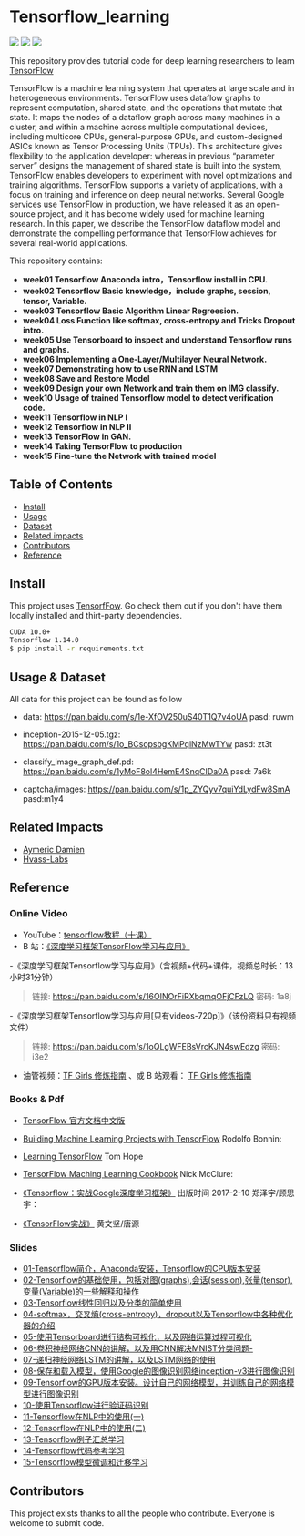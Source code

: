 # Tensorflow_learning

[![](https://img.shields.io/badge/version-1.0.0-brightgreen.svg)](https://github.com/bruce1408/Pytorch_learning)
![](https://img.shields.io/badge/platform-TensorFlow-brightgreen.svg)
![](https://img.shields.io/badge/python-3.7-blue.svg)


This repository provides tutorial code for deep learning researchers to learn [TensorFlow](https://www.tensorflow.org/)

TensorFlow is a machine learning system that operates at large scale and in heterogeneous environments.
TensorFlow uses dataflow graphs to represent computation, shared state, and the operations that mutate that state.
It maps the nodes of a dataflow graph across many machines in a cluster, and within a machine across multiple
computational devices, including multicore CPUs, general-purpose GPUs, and custom-designed ASICs known as Tensor
Processing Units (TPUs). This architecture gives flexibility to the application developer: whereas in previous “parameter server” designs the management of shared state is built into the system, TensorFlow enables
developers to experiment with novel optimizations and training algorithms. TensorFlow supports a variety of applications, with a focus on training and inference on deep neural networks. Several Google services use TensorFlow in production, we have released it as an open-source project, and it has become widely used for machine learning research. In this paper, we describe the TensorFlow dataflow model and demonstrate the compelling performance that TensorFlow achieves for several real-world applications.

This repository contains:

- **week01 Tensorflow Anaconda intro，Tensorflow install in CPU.**
- **week02 Tensorflow Basic knowledge，include graphs, session, tensor, Variable.**
- **week03 Tensorflow Basic Algorithm Linear Regreesion.**
- **week04 Loss Function like softmax, cross-entropy and  Tricks Dropout intro.**
- **week05 Use Tensorboard to inspect and understand Tensorflow runs and graphs.**
- **week06 Implementing a One-Layer/Multilayer Neural Network.**
- **week07 Demonstrating how to use RNN and LSTM**
- **week08 Save and Restore Model**
- **week09 Design your own Network and train them on IMG classify.**
- **week10 Usage of trained Tensorflow model to detect verification code.**
- **week11 Tensorflow in NLP I**
- **week12 Tensorflow in NLP II**
- **week13 TensorFlow in GAN.**
- **week14 Taking TensorFlow to production**
- **week15 Fine-tune the Network with trained model**

## Table of Contents

- [Install](#install)
- [Usage](#usage-&-dataset)
- [Dataset](#usage-&-dataset)
- [Related impacts](#Related-impacts)
- [Contributors](#Contributors)
- [Reference](#Reference)

## Install

This project uses [TensorfFow](https://tensorflow.org/). Go check them out if you don't have them locally installed and thirt-party dependencies.

```sh
CUDA 10.0+
Tensorflow 1.14.0
$ pip install -r requirements.txt
```

## Usage & Dataset

All data for this project can be found as follow

- data: <https://pan.baidu.com/s/1e-XfOV250uS40T1Q7v4oUA>  pasd: ruwm

- inception-2015-12-05.tgz: <https://pan.baidu.com/s/1o_BCsopsbgKMPqlNzMwTYw>  pasd: zt3t
- classify_image_graph_def.pd: <https://pan.baidu.com/s/1yMoF8ol4HemE4SnqCIDa0A>  pasd: 7a6k
- captcha/images: <https://pan.baidu.com/s/1p_ZYQyv7quiYdLydFw8SmA>  pasd:m1y4

## Related Impacts

- [Aymeric Damien](https://github.com/aymericdamien)
- [Hvass-Labs](https://github.com/Hvass-Labs)



## Reference

### Online Video

- YouTube：[tensorflow教程（十课）](https://www.youtube.com/watch?v=eAtGqz8ytOI&list=PLjSwXXbVlK6IHzhLOMpwHHLjYmINRstrk&index=2&t=0s)
- B 站：[《深度学习框架TensorFlow学习与应用》](https://www.bilibili.com/video/av20542427/)

-《深度学习框架Tensorflow学习与应用》（含视频+代码+课件，视频总时长：13小时31分钟）

> 链接: <https://pan.baidu.com/s/16OINOrFiRXbqmqOFjCFzLQ> 密码: 1a8j

-《深度学习框架Tensorflow学习与应用[只有videos-720p]》（该份资料只有视频文件）

> 链接: <https://pan.baidu.com/s/1oQLgWFEBsVrcKJN4swEdzg> 密码: i3e2

- 油管视频：[TF Girls 修炼指南](https://www.youtube.com/watch?v=TrWqRMJZU8A&list=PLwY2GJhAPWRcZxxVFpNhhfivuW0kX15yG&index=2) 、或 B 站观看： [TF Girls 修炼指南](https://space.bilibili.com/16696495/#/channel/detail?cid=1588)


### Books & Pdf

- [TensorFlow 官方文档中文版](http://www.tensorfly.cn/tfdoc/get_started/introduction.html)
- [Building Machine Learning Projects with TensorFlow](https://www.amazon.com/Building-Machine-Learning-Projects-TensorFlow/dp/1786466589) Rodolfo Bonnin:

- [Learning TensorFlow](https://www.amazon.com/Learning-TensorFlow-Guide-Building-Systems/dp/1491978511) Tom Hope

- [TensorFlow Maching Learning Cookbook](https://www.amazon.com/TensorFlow-Machine-Learning-Cookbook-intelligent/dp/1789131685) Nick McClure:
- [《Tensorflow：实战Google深度学习框架》](https://book.douban.com/subject/26976457/) 出版时间 2017-2-10 郑泽宇/顾思宇：
- [《TensorFlow实战》](https://book.douban.com/subject/26974266/) 黄文坚/唐源

### Slides

- [01-Tensorflow简介，Anaconda安装，Tensorflow的CPU版本安装](/week01/01-Tensorflow简介，Anaconda安装，Tensorflow的CPU版本安装.md)
- [02-Tensorflow的基础使用，包括对图(graphs),会话(session),张量(tensor),变量(Variable)的一些解释和操作](/week02/02-Tensorflow的基础使用，包括对图\(graphs\),会话\(session\),张量\(tensor\),变量\(Variable\)的一些解释和操作.md)
- [03-Tensorflow线性回归以及分类的简单使用](/week03/03-Tensorflow线性回归以及分类的简单使用.md)
- [04-softmax，交叉熵(cross-entropy)，dropout以及Tensorflow中各种优化器的介绍](/week04/04-softmax，交叉熵\(cross-entropy\)，dropout以及Tensorflow中各种优化器的介绍.md)
- [05-使用Tensorboard进行结构可视化，以及网络运算过程可视化](/week05/05-使用Tensorboard进行结构可视化，以及网络运算过程可视化.md)
- [06-卷积神经网络CNN的讲解，以及用CNN解决MNIST分类问题-](/week06/06-卷积神经网络CNN的讲解，以及用CNN解决MNIST分类问题.md)
- [07-递归神经网络LSTM的讲解，以及LSTM网络的使用](/week07/07-递归神经网络LSTM的讲解，以及LSTM网络的使用.md)
- [08-保存和载入模型，使用Google的图像识别网络inception-v3进行图像识别](/week08/08-保存和载入模型，使用Google的图像识别网络inception-v3进行图像识别.md)
- [09-Tensorflow的GPU版本安装。设计自己的网络模型，并训练自己的网络模型进行图像识别](/week09/09-Tensorflow的GPU版本安装。设计自己的网络模型，并训练自己的网络模型进行图像识别.md)
- [10-使用Tensorflow进行验证码识别](/week10/10-使用Tensorflow进行验证码识别.md)
- [11-Tensorflow在NLP中的使用(一)](/week11/11-Tensorflow在NLP中的使用\(一\).md)
- [12-Tensorflow在NLP中的使用(二)](/week12/12-Tensorflow在NLP中的使用\(二\).md)
- [13-Tensorflow例子汇总学习](/week13/contributing.md)
- [14-Tensorflow代码参考学习](/week14/README.md)
- [15-Tensorflow模型微调和迁移学习](/week15)

## Contributors

This project exists thanks to all the people who contribute.
Everyone is welcome to submit code.
